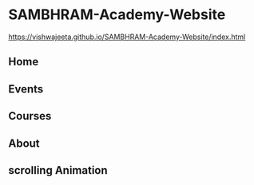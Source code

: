 # SAMBHRAM-Academy-Website

https://vishwajeeta.github.io/SAMBHRAM-Academy-Website/index.html

## Home
## Events
## Courses 
## About

## scrolling Animation
